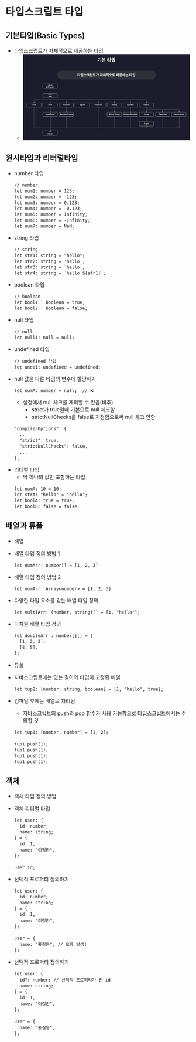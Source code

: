 # 타입스크립트 타입

## 기본타입(Basic Types)

- 타입스크립트가 자체적으로 제공하는 타입
  - ![](./images/typescript_types.png)

## 원시타입과 리터럴타입

- number 타입
  ```
  // number
  let num1: number = 123;
  let num2: number = -123;
  let num3: number = 0.123;
  let num4: number = -0.123;
  let num5: number = Infinity;
  let num6: number = -Infinity;
  let num7: number = NaN;
  ```
- string 타입
  ```
  // string
  let str1: string = "hello";
  let str2: string = 'hello';
  let str3: string = `hello`;
  let str4: string = `hello ${str1}`;
  ```
- boolean 타입
  ```
  // boolean
  let bool1 : boolean = true;
  let bool2 : boolean = false;
  ```
- null 타입
  ```
  // null
  let null1: null = null;
  ```
- undefined 타입
  ```
  // undefined 타입
  let unde1: undefined = undefined;
  ```
- null 값을 다른 타입의 변수에 할당하기
  ```
  let numA: number = null;  // ❌
  ```
  - 설정에서 null 체크를 제외할 수 있음(비추)
    - strict가 true일때 기본으로 null 체크함
    - strictNullChecks를 false로 지정함으로써 null 체크 안함
  ```
  "compilerOptions": {
    ...
    "strict": true,
    "strictNullChecks": false,
  	...
  },
  ```
- 리터럴 타입
  - 딱 하나의 값만 포함하는 타입
  ```
  let numA: 10 = 10;
  let strA: "hello" = "hello";
  let boolA: true = true;
  let boolB: false = false;
  ```

## 배열과 튜플

- 배열

* 배열 타입 정의 방법 1
  ```
  let numArr: number[] = [1, 2, 3]
  ```
* 배열 타입 정의 방법 2
  ```
  let numArr: Array<number> = [1, 2, 3]
  ```
* 다양한 타입 요소를 갖는 배열 타입 정의
  ```
  let multiArr: (number, string)[] = [1, "hello"];
  ```
* 다차원 배열 타입 정의
  ```
  let doubleArr : number[][] = [
    [1, 2, 3],
    [4, 5],
  ];
  ```

- 튜플

* 자바스크립트에는 없는 길이와 타입이 고정된 배열
  ```
  let tup2: [number, string, boolean] = [1, "hello", true];
  ```
* 컴파일 후에는 배열로 처리됨

  - 자바스크립트의 push와 pop 함수가 사용 가능함으로 타입스크립트에서는 주의할 것

  ```
  let tup1: [number, number] = [1, 2];

  tup1.push(1);
  tup1.push(1);
  tup1.push(1);
  tup1.push(1);
  ```

## 객체

- 객체 타입 정의 방법

* 객체 리터럴 타입

  ```
  let user: {
    id: number;
    name: string;
  } = {
    id: 1,
    name: "이정환",
  };

  user.id;
  ```

* 선택적 프로퍼티 정의하기

  ```
  let user: {
    id: number;
    name: string;
  } = {
    id: 1,
    name: "이정환",
  };

  user = {
    name: "홍길동", // 오류 발생!
  };
  ```

* 선택적 프로퍼티 정의하기

  ```
  let user: {
    id?: number; // 선택적 프로퍼티가 된 id
    name: string;
  } = {
    id: 1,
    name: "이정환",
  };

  user = {
    name: "홍길동",
  };
  ```
